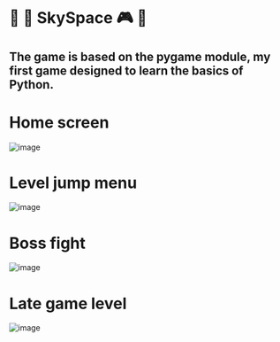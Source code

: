 # :snake: :space_invader: SkySpace :video_game: :construction_worker:

## The game is based on the pygame module, my first game designed to learn the basics of Python.

# Home screen
![image](https://user-images.githubusercontent.com/92030397/174450710-fa2b0b50-84f6-483a-af5c-322fe8b65515.png)

# Level jump menu
![image](https://user-images.githubusercontent.com/92030397/174450720-40817e54-5f01-4aa3-9049-14c6679bb665.png)

# Boss fight
![image](https://user-images.githubusercontent.com/92030397/174450735-35c450bf-c531-4dae-84c5-f3bd608d4bef.png)

# Late game level
![image](https://user-images.githubusercontent.com/92030397/174450829-a1bf0783-5087-4e28-a926-d6e620492ad2.png)
